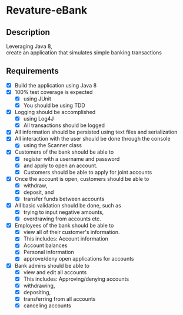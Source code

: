 # Revature-eBank  
## Description   
Leveraging Java 8,   
create an application that simulates simple banking transactions     
## Requirements   
- [x] Build the application using Java 8  
- [x] 100% test coverage is expected  
  - [x] using JUnit  
  - [x] You should be using TDD  
- [x] Logging should be accomplished  
  - [x] using Log4J  
  - [x] All transactions should be logged  
- [x] All information should be persisted using text files and serialization  
- [x] All interaction with the user should be done through the console  
  - [x] using the Scanner class  
- [x] Customers of the bank should be able to 
  - [x] register with a username and password 
  - [x] and apply to open an account.  
  - [x] Customers should be able to apply for joint accounts  
- [x] Once the account is open, customers should be able to  
  - [x] withdraw,  
  - [x] deposit, and  
  - [x] transfer funds between accounts  
- [x] All basic validation should be done, such as  
  - [x] trying to input negative amounts,  
  - [x] overdrawing from accounts etc.  
- [x] Employees of the bank should be able to  
  - [x] view all of their customer's information.  
  - [x] This includes: Account information  
  - [x] Account balances  
  - [x] Personal information  
  - [x] approve/deny open applications for accounts  
- [x] Bank admins should be able to  
  - [x] view and edit all accounts  
  - [x] This includes: Approving/denying accounts  
  - [x] withdrawing,  
  - [x] depositing,  
  - [x] transferring from all accounts  
  - [x] canceling accounts  
